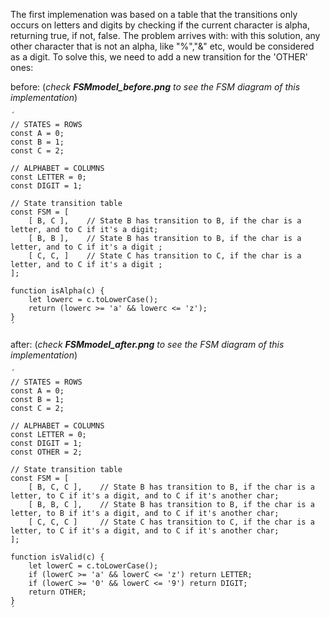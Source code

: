 The first implemenation was based on a table that the transitions only occurs on letters and digits by checking if the current character is alpha, returning true, if not, false. The problem arrives with: with this solution, any other character that is not an alpha, like "%","&" etc, would be considered as a digit. To solve this, we need to add a new transition for the 'OTHER' ones:

before:   (*check ***FSMmodel_before.png*** to see the FSM diagram of this implementation*)

    ´
    // STATES = ROWS
    const A = 0;
    const B = 1;
    const C = 2;

    // ALPHABET = COLUMNS
    const LETTER = 0;
    const DIGIT = 1;

    // State transition table
    const FSM = [
        [ B, C ],    // State B has transition to B, if the char is a letter, and to C if it's a digit;
        [ B, B ],    // State B has transition to B, if the char is a letter, and to C if it's a digit ;  
        [ C, C, ]    // State C has transition to C, if the char is a letter, and to C if it's a digit ;
    ];

    function isAlpha(c) {
        let lowerc = c.toLowerCase();
        return (lowerc >= 'a' && lowerc <= 'z');
    }
    ´

after:   (*check ***FSMmodel_after.png*** to see the FSM diagram of this implementation*)

    ´
    // STATES = ROWS
    const A = 0;
    const B = 1;
    const C = 2;

    // ALPHABET = COLUMNS
    const LETTER = 0;
    const DIGIT = 1;
    const OTHER = 2;

    // State transition table
    const FSM = [
        [ B, C, C ],    // State B has transition to B, if the char is a letter, to C if it's a digit, and to C if it's another char;
        [ B, B, C ],    // State B has transition to B, if the char is a letter, to B if it's a digit, and to C if it's another char;
        [ C, C, C ]     // State C has transition to C, if the char is a letter, to C if it's a digit, and to C if it's another char;
    ];

    function isValid(c) {
        let lowerC = c.toLowerCase();
        if (lowerC >= 'a' && lowerC <= 'z') return LETTER;
        if (lowerC >= '0' && lowerC <= '9') return DIGIT;
        return OTHER;
    }
    ´
